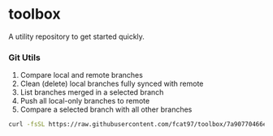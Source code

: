 # toolbox
A utility repository to get started quickly. 

### Git Utils

1) Compare local and remote branches
2) Clean (delete) local branches fully synced with remote
3) List branches merged in a selected branch
4) Push all local-only branches to remote
5) Compare a selected branch with all other branches

```sh
curl -fsSL https://raw.githubusercontent.com/fcat97/toolbox/7a90770466e45efb7817fba0e8285d366143e0e3/scripts/git-utils-installer.sh -o /tmp/install-git-utils.sh && bash /tmp/install-git-utils.sh
```
